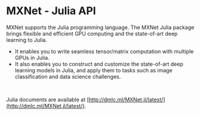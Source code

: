MXNet - Julia API
=================
MXNet supports the Julia programming language. The MXNet Julia package brings flexible and efficient GPU
computing and the state-of-art deep learning to Julia.

- It enables you to write seamless tensor/matrix computation with multiple GPUs in Julia.
- It also enables you to construct and customize the state-of-art deep learning models in Julia,
  and apply them to tasks such as image classification and data science challenges.


&nbsp;

Julia documents are available at [http://dmlc.ml/MXNet.jl/latest/](http://dmlc.ml/MXNet.jl/latest/).
